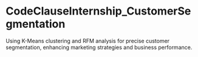 # CodeClauseInternship_CustomerSegmentation
Using K-Means clustering and RFM analysis for precise customer segmentation, enhancing marketing strategies and business performance.
